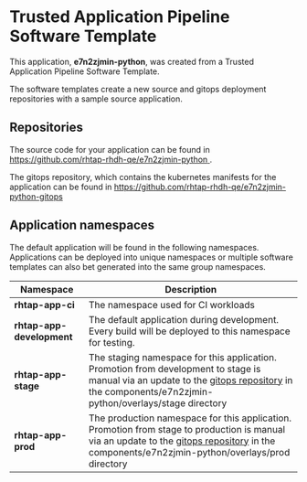 # Trusted Application Pipeline Software Template

This application, **e7n2zjmin-python**, was created from a Trusted Application Pipeline Software Template.

The software templates create a new source and gitops deployment repositories with a sample source application. 

## Repositories

The source code for your application can be found in [https://github.com/rhtap-rhdh-qe/e7n2zjmin-python ](https://github.com/rhtap-rhdh-qe/e7n2zjmin-python ).
 
The gitops repository, which contains the kubernetes manifests for the application can be found in 
[https://github.com/rhtap-rhdh-qe/e7n2zjmin-python-gitops ](https://github.com/rhtap-rhdh-qe/e7n2zjmin-python-gitops ) 

## Application namespaces 

The default application will be found in the following namespaces. Applications can be deployed into unique namespaces or multiple software templates can also bet generated into the same group namespaces.  

|  Namespace   |  Description   |  
| -------- | -------- |
| **rhtap-app-ci** | The namespace used for CI workloads |
| **rhtap-app-development** | The default application during development. Every build will be deployed to this namespace for testing. |
| **rhtap-app-stage** | The staging namespace for this application. Promotion from development to stage is manual via an update to the [gitops repository](https://github.com/rhtap-rhdh-qe/e7n2zjmin-python-gitops ) in the components/e7n2zjmin-python/overlays/stage directory |
| **rhtap-app-prod** | The production namespace for this application. Promotion from stage to production is manual via an update to the [gitops repository](https://github.com/rhtap-rhdh-qe/e7n2zjmin-python-gitops ) in the components/e7n2zjmin-python/overlays/prod directory |
